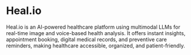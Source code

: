 # Heal.io
Heal.io is an AI-powered healthcare platform using multimodal LLMs for real-time image and voice-based health analysis. It offers instant insights, appointment booking, digital medical records, and preventive care reminders, making healthcare accessible, organized, and patient-friendly.
